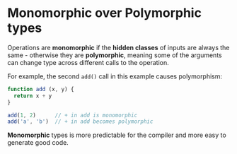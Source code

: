 # Monomorphic over Polymorphic types

Operations are **monomorphic** if the **hidden classes** of inputs are always the same - otherwise they are **polymorphic**, meaning some of the arguments can change type across different calls to the operation.

For example, the second `add()` call in this example causes polymorphism:

```js
function add (x, y) {
  return x + y
}

add(1, 2)      // + in add is monomorphic
add('a', 'b')  // + in add becomes polymorphic
```

**Monomorphic** types is more predictable for the compiler and more easy to generate good code.
